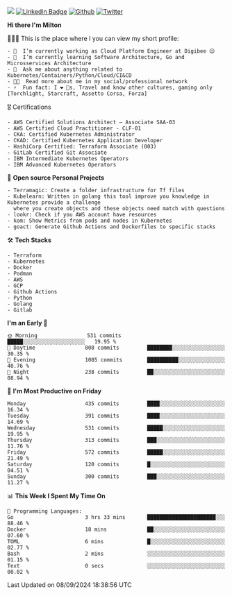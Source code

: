![](https://komarev.com/ghpvc/?username=miltlima&color=blueviolet) [![Linkedin Badge](https://img.shields.io/badge/-LinkedIn-blue?style=flat-square&logo=Linkedin&logoColor=white&link=https://www.linkedin.com/in/miltonlimaj/)](https://www.linkedin.com/in/miltonlimaj/) [![Github](https://img.shields.io/github/followers/miltlima?style=social)](https://github.com/miltlima?tab=followers) [![Twitter](https://img.shields.io/twitter/follow/milt_lima?style=social)](https://twitter.com/milt_lima)
 


     
**Hi there I'm Milton**

👨🏽‍💻 This is the place where I you can view my short profile:
```text
- 🔭  I’m currently working as Cloud Platform Engineer at Digibee 😉
- 🌱  I’m currently learning Software Architecture, Go and Microsservices Architecture
- 💬  Ask me about anything related to Kubernetes/Containers/Python/Cloud/CI&CD
- 👨‍💻  Read more about me in my social/professional network
- ⚡  Fun fact: I ❤️ 🐶s, Travel and know other cultures, gaming only [Torchlight, Starcraft, Assetto Corsa, Forza]
```
🎖 Certifications
```text
- AWS Certified Solutions Architect – Associate SAA-03
- AWS Certified Cloud Practitioner - CLF-01
- CKA: Certified Kubernetes Administrator
- CKAD: Certified Kubernetes Application Developer
- HashiCorp Certified: Terraform Associate (003)
- GitLab Certified Git Associate
- IBM Intermediate Kubernetes Operators
- IBM Advanced Kubernetes Operators
```
📐 **Open source Personal Projects**

```text
- Terramagic: Create a folder infrastructure for Tf files
- Kubelearn: Written in golang this tool improve you knowledge in Kubernetes provide a challenge
  where you create objects and these objects need match with questions
- lookr: Check if you AWS account have resources
- kom: Show Metrics from pods and nodes in Kubernetes
- goact: Generate Github Actions and Dockerfiles to specific stacks
```
🛠 **Tech Stacks**

```text
- Terraform
- Kubernetes
- Docker
- Podman
- AWS
- GCP
- Github Actions
- Python
- Golang
- Gitlab
```         

<!--START_SECTION:waka-->
**I'm an Early 🐤** 

```text
🌞 Morning                531 commits         █████░░░░░░░░░░░░░░░░░░░░   19.95 % 
🌆 Daytime                808 commits         ████████░░░░░░░░░░░░░░░░░   30.35 % 
🌃 Evening                1085 commits        ██████████░░░░░░░░░░░░░░░   40.76 % 
🌙 Night                  238 commits         ██░░░░░░░░░░░░░░░░░░░░░░░   08.94 % 
```
📅 **I'm Most Productive on Friday** 

```text
Monday                   435 commits         ████░░░░░░░░░░░░░░░░░░░░░   16.34 % 
Tuesday                  391 commits         ████░░░░░░░░░░░░░░░░░░░░░   14.69 % 
Wednesday                531 commits         █████░░░░░░░░░░░░░░░░░░░░   19.95 % 
Thursday                 313 commits         ███░░░░░░░░░░░░░░░░░░░░░░   11.76 % 
Friday                   572 commits         █████░░░░░░░░░░░░░░░░░░░░   21.49 % 
Saturday                 120 commits         █░░░░░░░░░░░░░░░░░░░░░░░░   04.51 % 
Sunday                   300 commits         ███░░░░░░░░░░░░░░░░░░░░░░   11.27 % 
```


📊 **This Week I Spent My Time On** 

```text
💬 Programming Languages: 
Go                       3 hrs 33 mins       ██████████████████████░░░   88.46 % 
Docker                   18 mins             ██░░░░░░░░░░░░░░░░░░░░░░░   07.60 % 
TOML                     6 mins              █░░░░░░░░░░░░░░░░░░░░░░░░   02.77 % 
Bash                     2 mins              ░░░░░░░░░░░░░░░░░░░░░░░░░   01.15 % 
Text                     0 secs              ░░░░░░░░░░░░░░░░░░░░░░░░░   00.02 % 
```


 Last Updated on 08/09/2024 18:38:56 UTC
<!--END_SECTION:waka-->
